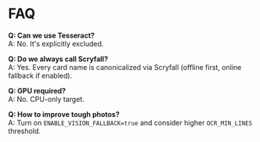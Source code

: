 # FAQ

**Q: Can we use Tesseract?**  
A: No. It's explicitly excluded.

**Q: Do we always call Scryfall?**  
A: Yes. Every card name is canonicalized via Scryfall (offline first, online fallback if enabled).

**Q: GPU required?**  
A: No. CPU-only target.

**Q: How to improve tough photos?**  
A: Turn on `ENABLE_VISION_FALLBACK=true` and consider higher `OCR_MIN_LINES` threshold.
